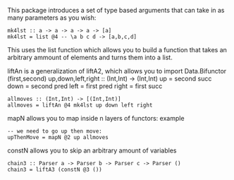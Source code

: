 This package introduces a set of type based arguments that can take in as many parameters as you wish:  

    mk4lst :: a -> a -> a -> a -> [a]
    mk4lst = list @4 -- \a b c d -> [a,b,c,d]

This uses the list function which allows you to build a function that takes an arbitrary ammount of elements and turns them into a list.

liftAn is a generalization of liftA2, which allows you to 
    import Data.Bifunctor (first,second)
    up,down,left,right :: (Int,Int) -> (Int,Int)
    up = second succ
    down = second pred
    left = first pred
    right = first succ
    
    allmoves :: (Int,Int) -> [(Int,Int)]
    allmoves = liftAn @4 mk4lst up down left right

mapN allows you to map inside n layers of functors: example

    -- we need to go up then move:
    upThenMove = mapN @2 up allmoves
constN allows you to skip an arbitrary amount of variables

    chain3 :: Parser a -> Parser b -> Parser c -> Parser ()
    chain3 = liftA3 (constN @3 ())
